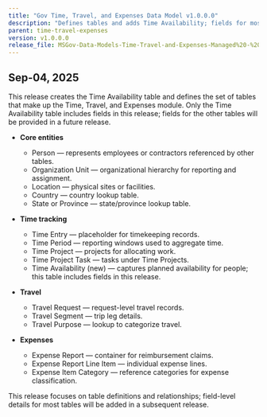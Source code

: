 ```yaml
---
title: "Gov Time, Travel, and Expenses Data Model v1.0.0.0"
description: "Defines tables and adds Time Availability; fields for most tables will be added in a future release."
parent: time-travel-expenses
version: v1.0.0.0
release_file: MSGov-Data-Models-Time-Travel-and-Expenses-Managed%20-%201.0.0.0.zip
---
```


## Sep-04, 2025

This release creates the Time Availability table and defines the set of tables that make up the Time, Travel, and Expenses module. Only the Time Availability table includes fields in this release; fields for the other tables will be provided in a future release.

- **Core entities**
  - Person — represents employees or contractors referenced by other tables.
  - Organization Unit — organizational hierarchy for reporting and assignment.
  - Location — physical sites or facilities.
  - Country — country lookup table.
  - State or Province — state/province lookup table.

- **Time tracking**
  - Time Entry — placeholder for timekeeping records.
  - Time Period — reporting windows used to aggregate time.
  - Time Project — projects for allocating work.
  - Time Project Task — tasks under Time Projects.
  - Time Availability (new) — captures planned availability for people; this table includes fields in this release.

- **Travel**
  - Travel Request — request-level travel records.
  - Travel Segment — trip leg details.
  - Travel Purpose — lookup to categorize travel.

- **Expenses**
  - Expense Report — container for reimbursement claims.
  - Expense Report Line Item — individual expense lines.
  - Expense Item Category — reference categories for expense classification.

This release focuses on table definitions and relationships; field-level details for most tables will be added in a subsequent release.